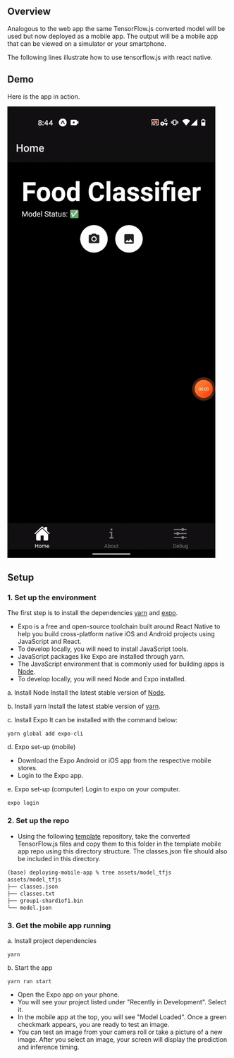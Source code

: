 ## Overview 

Analogous to the web app the same TensorFlow.js converted model will be used but now deployed as a mobile app. The output will be a mobile app that can be viewed on a simulator or your smartphone.

The following lines illustrate how to use tensorflow.js with react native. 

## Demo 

Here is the app in action.

![In Action](demo/app_in_action.gif)



## Setup

### 1. Set up the environment
The first step is to install the dependencies [yarn](https://classic.yarnpkg.com/en/docs/install#windows-stable) and [expo](https://expo.dev/).

- Expo is a free and open-source toolchain built around React Native to help you build cross-platform native iOS and Android projects using JavaScript and React.
- To develop locally, you will need to install JavaScript tools.
- JavaScript packages like Expo are installed through yarn.
- The JavaScript environment that is commonly used for building apps is [Node](https://nodejs.org/en/).
- To develop locally, you will need Node and Expo installed.

a. Install Node
Install the latest stable version of [Node](https://nodejs.org/en/).

b. Install yarn
Install the latest stable version of [yarn](https://classic.yarnpkg.com/en/docs/install#windows-stable).

c. Install Expo
It can be installed with the command below:
```
yarn global add expo-cli
```
d. Expo set-up (mobile)
- Download the Expo Android or iOS app from the respective mobile stores.
- Login to the Expo app.

e. Expo set-up (computer)
Login to expo on your computer.
```
expo login
```

### 2. Set up the repo

- Using the following [template](https://github.com/reshamas/deploying-mobile-app) repository, take the converted TensorFlow.js files and copy them to this folder in the template mobile app repo using this directory structure. The classes.json file should also be included in this directory.
```
(base) deploying-mobile-app % tree assets/model_tfjs 
assets/model_tfjs
├── classes.json
├── classes.txt
├── group1-shard1of1.bin
└── model.json
```

### 3. Get the mobile app running 

a. Install project dependencies
```
yarn
```

b. Start the app
```
yarn run start
```
- Open the Expo app on your phone.
- You will see your project listed under "Recently in Development". Select it.
- In the mobile app at the top, you will see "Model Loaded". Once a green checkmark appears, you are ready to test an image.
- You can test an image from your camera roll or take a picture of a new image. After you select an image, your screen will display the prediction and inference timing.

